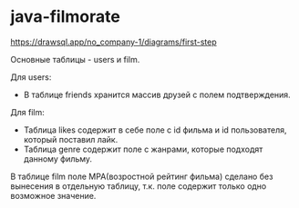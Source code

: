 # java-filmorate

https://drawsql.app/no_company-1/diagrams/first-step

Основные таблицы - users и film.

Для users:

 - В таблице friends хранится массив друзей с полем подтверждения.


Для film:
 - Таблица likes содержит в себе поле с id фильма и id пользователя, который поставил лайк.
 - Таблица genre содержит поле с жанрами, которые подходят данному фильму.
 
В таблице film поле MPA(возростной рейтинг фильма) сделано без вынесения в отдельную таблицу, т.к. поле содержит только одно возможное значение.